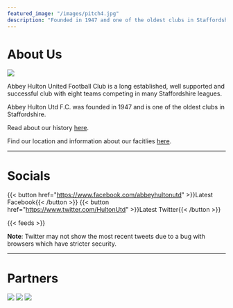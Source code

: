```yaml
---
featured_image: "/images/pitch4.jpg"
description: "Founded in 1947 and one of the oldest clubs in Staffordshire"
---
```


# About Us

![](/images/logo_trans.png#floatleft)

Abbey Hulton United Football Club is a long established, well supported and successful club with eight teams competing in many Staffordshire leagues.

Abbey Hulton Utd F.C. was founded in 1947 and is one of the oldest clubs in Staffordshire.

Read about our history [here](/history).

Find our location and information about our facitlies [here](/ground#how-to-find-us).

---

# Socials

{{< button href="https://www.facebook.com/abbeyhultonutd" >}}Latest Facebook{{< /button >}}
{{< button href="https://www.twitter.com/HultonUtd" >}}Latest Twitter{{< /button >}}

{{< feeds >}}

**Note**: Twitter may not show the most recent tweets due to a bug with browsers which have stricter security.

---

# Partners

![](/images/logo_fa_respect_200x200.png)
![](/images/logo_nwcfl_200x200.png)
![](/images/logo_scsl_200x200.png)